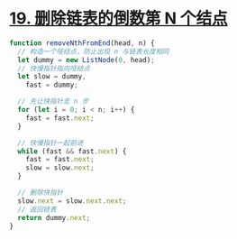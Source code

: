 # [19. 删除链表的倒数第 N 个结点](https://leetcode-cn.com/problems/remove-nth-node-from-end-of-list/)

```js
function removeNthFromEnd(head, n) {
  // 构造一个哑结点，防止出现 n 与链表长度相同
  let dummy = new ListNode(0, head);
  // 快慢指针指向哑结点
  let slow = dummy,
    fast = dummy;

  // 先让快指针走 n 步
  for (let i = 0; i < n; i++) {
    fast = fast.next;
  }

  // 快慢指针一起前进
  while (fast && fast.next) {
    fast = fast.next;
    slow = slow.next;
  }

  // 删除快指针
  slow.next = slow.next.next;
  // 返回链表
  return dummy.next;
}
```
